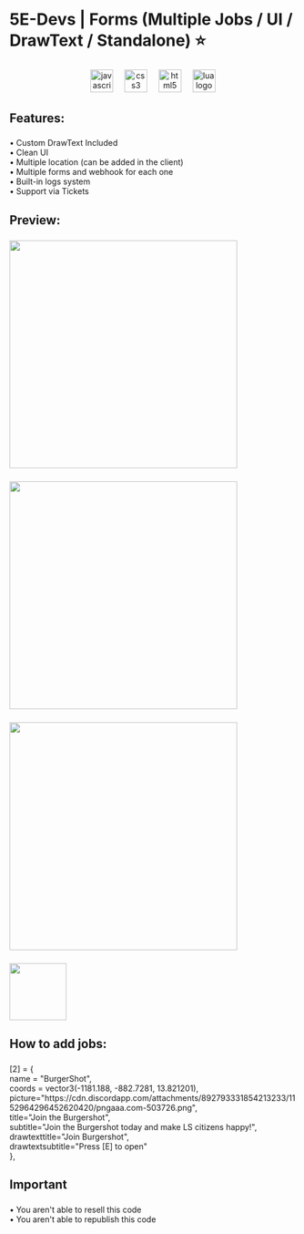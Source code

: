 <h1 align="left">5E-Devs | Forms (Multiple Jobs / UI / DrawText / Standalone) ⭐</h1>

###

<div align="center">
  <img src="https://cdn.jsdelivr.net/gh/devicons/devicon/icons/javascript/javascript-original.svg" height="40" alt="javascript logo"  />
  <img width="12" />
  <img src="https://cdn.jsdelivr.net/gh/devicons/devicon/icons/css3/css3-original.svg" height="40" alt="css3 logo"  />
  <img width="12" />
  <img src="https://cdn.jsdelivr.net/gh/devicons/devicon/icons/html5/html5-original.svg" height="40" alt="html5 logo"  />
  <img width="12" />
  <img src="https://cdn.jsdelivr.net/gh/devicons/devicon/icons/lua/lua-original.svg" height="40" alt="lua logo"  />
</div>

###

<h2 align="left">Features:</h2>

###

<p align="left">• Custom DrawText Included<br>• Clean UI<br>• Multiple location (can be added in the client)<br>• Multiple forms and webhook for each one<br>• Built-in logs system<br>• Support via Tickets</p>

###

<h2 align="left">Preview:</h2>

###

<div align="left">
  <img height="400" src="https://media.discordapp.net/attachments/892793331854213233/1152519688887210015/image.png?width=1281&height=676"  />
</div>

###

<div align="left">
  <img height="400" src="https://cdn.discordapp.com/attachments/892793331854213233/1152519946832724000/image.png"  />
</div>

###

<div align="left">
  <img height="400" src="https://cdn.discordapp.com/attachments/892793331854213233/1153003851834720418/image.png"  />
</div>

###

<div align="left">
  <img height="100" src="https://cdn.discordapp.com/attachments/892793331854213233/1153003887566004254/image.png"  />
</div>

###

<h2 align="left">How to add jobs:</h2>

###

<p align="left">[2] = {<br>    name = "BurgerShot", <br>    coords = vector3(-1181.188, -882.7281, 13.821201), <br>    picture="https://cdn.discordapp.com/attachments/892793331854213233/1152964296452620420/pngaaa.com-503726.png",<br>    title="Join the Burgershot", <br>    subtitle="Join the Burgershot today and make LS citizens happy!",<br>    drawtexttitle="Join Burgershot",<br>    drawtextsubtitle="Press [E] to open"<br>  },</p>

###

<h2 align="left">Important</h2>

###

<p align="left">• You aren't able to resell this code<br>• You aren't able to republish this code</p>

###
